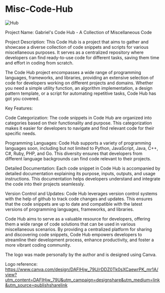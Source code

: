 # Misc-Code-Hub

![Hub](https://github.com/GabrielSiega/Misc-Code-Hub/assets/82450712/754c1343-bdfe-4d52-b2f9-13cf60b05e60)


Project Name: Gabriel's Code Hub - A Collection of Miscellaneous Code

Project Description:
This Code Hub is a project that aims to gather and showcase a diverse collection of code snippets and scripts for various miscellaneous purposes. It serves as a centralized repository where developers can find ready-to-use code for different tasks, saving them time and effort in coding from scratch.

The Code Hub project encompasses a wide range of programming languages, frameworks, and libraries, providing an extensive selection of code for developers working on different projects and domains. Whether you need a simple utility function, an algorithm implementation, a design pattern template, or a script for automating repetitive tasks, Code Hub has got you covered.

Key Features:

Code Categorization: The code snippets in Code Hub are organized into categories based on their functionality and purpose. This categorization makes it easier for developers to navigate and find relevant code for their specific needs.

Programming Languages: Code Hub supports a variety of programming languages soon, including but not limited to Python, JavaScript, Java, C++, C#, Ruby, PHP, and Go. This diversity ensures that developers from different language backgrounds can find code relevant to their projects.

Detailed Documentation: Each code snippet in Code Hub is accompanied by detailed documentation explaining its purpose, inputs, outputs, and usage instructions. This documentation helps developers understand and integrate the code into their projects seamlessly.

Version Control and Updates: Code Hub leverages version control systems with the help of github to track code changes and updates. This ensures that the code snippets are up to date and compatible with the latest versions of programming languages, frameworks, and libraries.

Code Hub aims to serve as a valuable resource for developers, offering them a wide range of code solutions that can be used in various miscellaneous scenarios. By providing a centralized platform for sharing and discovering code snippets, Code Hub empowers developers to streamline their development process, enhance productivity, and foster a more vibrant coding community.



The logo was made personally by the author and is designed using Canva.

Logo reference:
https://www.canva.com/design/DAFlHjw_79U/rDDZ0Tk0sXCaewrPK_mr1A/view?utm_content=DAFlHjw_79U&utm_campaign=designshare&utm_medium=link&utm_source=publishsharelink
